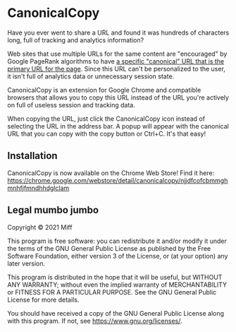 # CanonicalCopy

Have you ever went to share a URL and found it was hundreds of characters long,
full of tracking and analytics information?

Web sites that use multiple URLs for the same content are "encouraged" by Google
PageRank algorithms to have [a specific "canonical" URL that is the primary URL
for the page](https://www.semrush.com/blog/canonical-url-guide/). Since this
URL can't be personalized to the user, it isn't full of analytics data or
unnecessary session state.

CanonicalCopy is an extension for Google Chrome and compatible browsers that
allows you to copy this URL instead of the URL you're actively on full of
useless session and tracking data.

When copying the URL, just click the CanonicalCopy icon instead of selecting
the URL in the address bar. A popup will appear with the canonical URL that you
can copy with the copy button or Ctrl+C. It's that easy!

## Installation

CanonicalCopy is now available on the Chrome Web Store! Find it here:
https://chrome.google.com/webstore/detail/canonicalcopy/njjdfcofcbmmghmnhfjfmndhhdglclam

## Legal mumbo jumbo

Copyright © 2021 Miff

This program is free software: you can redistribute it and/or modify
it under the terms of the GNU General Public License as published by
the Free Software Foundation, either version 3 of the License, or
(at your option) any later version.

This program is distributed in the hope that it will be useful,
but WITHOUT ANY WARRANTY; without even the implied warranty of
MERCHANTABILITY or FITNESS FOR A PARTICULAR PURPOSE.  See the
GNU General Public License for more details.

You should have received a copy of the GNU General Public License
along with this program.  If not, see https://www.gnu.org/licenses/.
